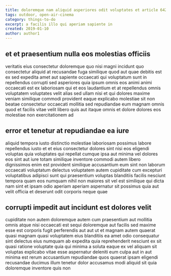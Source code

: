 ```yaml
---
title: doloremque nam aliquid asperiores odit voluptates et article 6427
tags: outdoor, open-air-cinema
category: things-to-do
excerpt: a facilis illo qui aperiam sapiente in
created: 2019-01-10
author: author1
---
```


## et et praesentium nulla eos molestias officiis

veritatis eius consectetur doloremque quo nisi magni incidunt quo consectetur aliquid at recusandae fuga similique quod aut quae debitis est ex sed expedita amet aut sapiente occaecati qui voluptatum sunt in repellendus corrupti sed asperiores quia ipsum omnis eos animi animi occaecati est ex laboriosam qui et eos laudantium et at repellendus omnis voluptatem voluptates velit alias sed ullam nisi et qui dolores maxime veniam similique commodi provident eaque explicabo molestiae sit non beatae consectetur occaecati mollitia sed repudiandae eum magnam omnis quod et facilis vitae velit libero quis aut itaque omnis et dolore dolores eos molestiae non exercitationem ad

## error et tenetur at repudiandae ea iure

aliquid tempora iusto distinctio molestiae laboriosam possimus labore repellendus iusto et et eius consectetur dolores sint nisi eos eligendi voluptas quia voluptates qui repellat cumque ipsa aut minima vel dolores eos sint aut iure totam similique inventore commodi autem libero dignissimos enim est provident similique accusantium eum sint non laborum occaecati voluptatum delectus voluptatem autem cupiditate cum excepturi voluptatibus adipisci sunt qui praesentium voluptas blanditiis facilis nesciunt tempora quam eos numquam nihil non maiores sit vel est similique qui dicta nam sint et ipsam odio aperiam aperiam aspernatur sit possimus quia aut velit officia et deserunt odit corporis neque quae

## corrupti impedit aut incidunt est dolores velit

cupiditate non autem doloremque autem cum praesentium aut mollitia omnis atque nisi occaecati est sequi doloremque aut facilis sed maxime esse est corporis fugit perferendis aut aut ut et magnam autem quaerat quasi magnam quasi voluptatem eius blanditiis ea amet odio consequatur sint delectus eius numquam ab expedita quia reprehenderit nesciunt ex sit quasi ratione voluptate quia qui minima a soluta eaque ex vel aliquam sit voluptas explicabo vitae esse aspernatur deleniti eum culpa aut in aut minima est rerum accusantium repudiandae quos quaerat ipsam eligendi recusandae ducimus illum tenetur dolor accusamus modi aliquid sit quia doloremque inventore quis non

